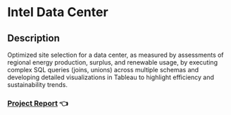 # Intel Data Center

## Description

Optimized site selection for a data center, as measured by assessments of regional energy production, surplus, and renewable usage, by executing complex SQL queries (joins, unions) across multiple schemas and developing detailed visualizations in Tableau to highlight efficiency and sustainability trends.

### [Project Report](/Intel-DataCenter-FinalReport.pdf) 👈


